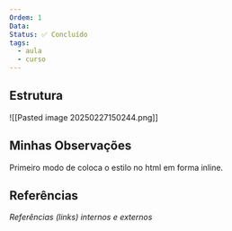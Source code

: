 ```yaml
---
Ordem: 1
Data: 
Status: ✅ Concluído
tags:
  - aula
  - curso
---
```


## Estrutura

 ![[Pasted image 20250227150244.png]]

## Minhas Observações

Primeiro modo de coloca o estilo no html em forma inline.

## Referências

*Referências (links) internos e externos*






